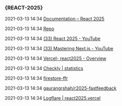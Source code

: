###  {REACT-2025}

2021-03-13 14:34 [Documentation – React 2025](https://react-2025-docs.vercel.app/introduction/product-overview)

2021-03-13 14:34 [Repo](https://github.com/leerob/fastfeedback)

2021-03-13 14:34 [(33) React 2025 - YouTube](https://www.youtube.com/playlist?list=PL6bwFJ82M6FXgctyoWXqj7H0GK8_YIeF1)

2021-03-13 14:34 [(33) Mastering Next.js - YouTube](https://www.youtube.com/playlist?list=PL6bwFJ82M6FXjyBTVi6WSCWin8q_g_8RR)

2021-03-13 14:34 [Vercel- react2025 - Overview](https://vercel.com/gshah2020/react2025)

2021-03-13 14:34 [Checkly | statistics](https://app.checklyhq.com/checks/89215f66-31cc-43d4-befb-a370dd9061d8/)

2021-03-13 14:34 [firestore-ffr](https://console.firebase.google.com/u/0/project/fast-feedback-2868a/firestore/data~2Ffeedback~2F1XqTtqsDgkbrQ4lJjVwQ)

2021-03-13 14:34 [gaurangrshah/r2025-fastfeedback](https://github.com/gaurangrshah/r2025-fastfeedback)

2021-03-13 14:34 [Logflare | react2025.vercel](https://logflare.app/sources/10350)



